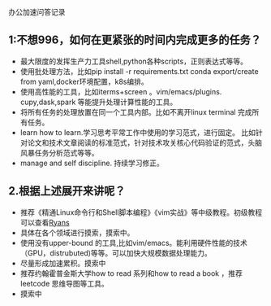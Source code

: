办公加速问答记录  

## 1:不想996，如何在更紧张的时间内完成更多的任务？  
  - 最大限度的发挥生产力工具shell,python各种scripts，正则表达式等等。  
  - 使用批处理方法，比如pip install -r requirements.txt conda export/create from yaml,docker环境配置，k8s编排。  
  - 使用高性能的工具，比如iterms+screen 。vim/emacs/plugins. cupy,dask,spark 等能提升处理计算性能的工具。  
  - 将所有任务的处理放置在同一个工具内部。比如不离开linux terminal  完成所有任务。  
  - learn how to learn.学习思考平常工作中使用的学习范式，进行固定。
  比如针对论文和技术文章阅读的标准范式，针对技术攻关核心代码验证的范式，头脑风暴任务分析范式等等。  
  - manage and self discipline. 持续学习修正。
  
## 2.根据上述展开来讲呢？    
  - 推荐《精通Linux命令行和Shell脚本编程》《vim实战》等中级教程。初级教程可以查看[Ryans](https://ryanstutorials.net/)  
  - 具体在各个领域进行摸索，摸索中。  
  - 使用没有upper-bound 的工具,比如vim/emacs。能利用硬件性能的技术（GPU，distrubuted)等等。可以加快大规模数据处理能力。  
  - 尽量形成加速累积。摸索中  
  - 推荐约翰霍普金斯大学how to read 系列和how to read a book ，推荐leetcode 思维导图等工具。  
  - 摸索中
  
  
